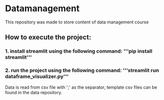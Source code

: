 # Datamanagement

This repository was made to store content of data management course

## How to execute the project:

### 1. install streamlit using the following command: '''pip install streamlit'''

### 2. run the project using the following command: '''streamlit run dataframe_visualizer.py'''

Data is read from csv file with ';' as the separator, template csv files can be found in the data repository.
